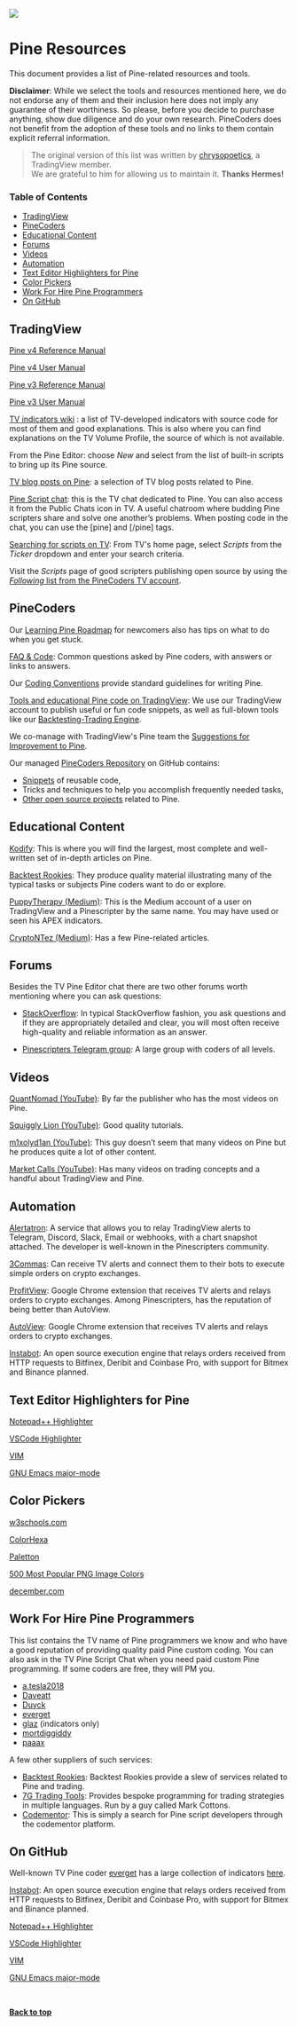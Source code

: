 [<img src="http://pinecoders.com/images/PineCodersLong.png">](http://pinecoders.com)

# Pine Resources

This document provides a list of Pine-related resources and tools.

**Disclaimer**: While we select the tools and resources mentioned here, we do not endorse any of them and their inclusion here does not imply any guarantee of their worthiness. So please, before you decide to purchase anything, show due diligence and do your own research. PineCoders does not benefit from the adoption of these tools and no links to them contain explicit referral information. 

> The original version of this list was written by [chrysopoetics](https://www.tradingview.com/u/chrysopoetics/), a TradingView member.<br>We are grateful to him for allowing us to maintain it. **Thanks Hermes!**

### Table of Contents

- [TradingView](#tradingview)
- [PineCoders](#pinecoders)
- [Educational Content](#educational-content)
- [Forums](#forums)
- [Videos](#videos)
- [Automation](#automation)
- [Text Editor Highlighters for Pine](#text-editor-highlighters-for-pine)
- [Color Pickers](#color-pickers)
- [Work For Hire Pine Programmers](#work-for-hire-pine-programmers)
- [On GitHub](#on-github)


## TradingView
[Pine v4 Reference Manual](https://www.tradingview.com/pine-script-reference/v4/)

[Pine v4 User Manual](https://www.tradingview.com/pine-script-docs/en/v4/index.html)

[Pine v3 Reference Manual](https://www.tradingview.com/pine-script-reference/v3/)

[Pine v3 User Manual](https://www.tradingview.com/wiki/Pine_Script_Tutorial)

[TV indicators wiki](https://www.tradingview.com/wiki/Category:Indicators_and_overlays) : a list of TV-developed indicators with source code for most of them and good explanations. This is also where you can find explanations on the TV Volume Profile, the source of which is not available.

From the Pine Editor: choose *New* and select from the list of built-in scripts to bring up its Pine source.

[TV blog posts on Pine](https://www.tradingview.com/blog/en/category/market-analysis/pine/): a selection of TV blog posts related to Pine.

[Pine Script chat](https://www.tradingview.com/chat/#BfmVowG1TZkKO235): this is the TV chat dedicated to Pine. You can also access it from the Public Chats icon in TV. A useful chatroom where budding Pine scripters share and solve one another’s problems. When posting code in the chat, you can use the [pine] and [/pine] tags.

[Searching for scripts on TV](https://www.tradingview.com/): From TV's home page, select *Scripts* from the *Ticker* dropdown and enter your search criteria.

Visit the *Scripts* page of good scripters publishing open source by using the [*Following* list from the PineCoders TV account](https://www.tradingview.com/u/PineCoders/#following-people).


## PineCoders
Our <a href="http://www.pinecoders.com/learning_pine_roadmap">Learning Pine Roadmap</a> for newcomers also has tips on what to do when you get stuck.

<a href="http://www.pinecoders.com/faq_and_code">FAQ & Code</a>: Common questions asked by Pine coders, with answers or links to answers.

Our <a href="http://www.pinecoders.com/coding_conventions">Coding Conventions</a> provide standard guidelines for writing Pine.

[Tools and educational Pine code on TradingView](https://www.tradingview.com/u/PineCoders/#published-scripts): We use our TradingView account to publish useful or fun code snippets, as well as full-blown tools like our [Backtesting-Trading Engine](https://www.tradingview.com/script/dYqL95JB-Backtesting-Trading-Engine-PineCoders/).

We co-manage with TradingView's Pine team the [Suggestions for Improvement to Pine](https://trello.com/b/Jmv6c8Cx/tradingview-rfcs).

Our managed [PineCoders Repository](https://github.com/pinecoders/pine-utils) on GitHub contains:
- [Snippets](https://github.com/pinecoders/pine-utils/tree/master/snippets) of reusable code,
- Tricks and techniques to help you accomplish frequently needed tasks,
- [Other open source projects](https://github.com/pinecoders) related to Pine.


## Educational Content
[Kodify](https://kodify.net/tradingview-programming-articles/): This is where you will find the largest, most complete and well-written set of in-depth articles on Pine.

[Backtest Rookies](https://backtest-rookies.com/category/tradingview/): They produce quality material illustrating many of the typical tasks or subjects Pine coders want to do or explore.

[PuppyTherapy (Medium)](https://medium.com/@PuppyTherapy): This is the Medium account of a user on TradingView and a Pinescripter by the same name. You may have used or seen his APEX indicators.

[CryptoNTez (Medium)](https://medium.com/@CryptoNTez): Has a few Pine-related articles.


## Forums
Besides the TV Pine Editor chat there are two other forums worth mentioning where you can ask questions:

- [StackOverflow](https://stackoverflow.com/questions/tagged/pine-script): In typical StackOverflow fashion, you ask questions and if they are appropriately detailed and clear, you will most often receive high-quality and reliable information as an answer.

- [Pinescripters Telegram group](https://t.me/pinescripters): A large group with coders of all levels.


## Videos
[QuantNomad (YouTube)](https://www.youtube.com/channel/UC57DoaeefbGM9nbcVA3V5mg): By far the publisher who has the most videos on Pine.

[Squiggly Lion (YouTube)](https://www.youtube.com/channel/UC4O-W0DfsAfPYPbxws2dIOw): Good quality tutorials.

[m1xolyd1an (YouTube)](https://www.youtube.com/user/m1xolyd1an/featured): This guy doesn’t seem that many videos on Pine but he produces quite a lot of other content.

[Market Calls (YouTube)](https://www.youtube.com/user/marketcalls/featured): Has many videos on trading concepts and a handful about TradingView and Pine.


## Automation
[Alertatron](https://alertatron.com/): A service that allows you to relay TradingView alerts to Telegram, Discord, Slack, Email or webhooks, with a chart snapshot attached. The developer is well-known in the Pinescripters community.

[3Commas](https://3commas.io/): Can receive TV alerts and connect them to their bots to execute simple orders on crypto exchanges.

[ProfitView](https://wiki.profitview.app/home): Google Chrome extension that receives TV alerts and relays orders to crypto exchanges. Among Pinescripters, has the reputation of being better than AutoView.

[AutoView](https://autoview.with.pink/): Google Chrome extension that receives TV alerts and relays orders to crypto exchanges.

[Instabot](https://instabot42.github.io/): An open source execution engine that relays orders received from HTTP requests to Bitfinex, Deribit and Coinbase Pro, with support for Bitmex and Binance planned.


## Text Editor Highlighters for Pine
[Notepad++ Highlighter](https://github.com/nidkil/tradingview-pine-script-udl-npp)

[VSCode Highlighter](https://marketplace.visualstudio.com/items?itemName=leifcr.pine-script-syntax-highlighting)

[VIM](https://github.com/jbmorgado/vim-pine-script)

[GNU Emacs major-mode](https://github.com/EricCrosson/pine-script-mode)


## Color Pickers
[w3schools.com](https://www.w3schools.com/colors/default.asp)

[ColorHexa](https://www.colorhexa.com/)

[Paletton](http://paletton.com)

[500 Most Popular PNG Image Colors](https://imgbin.com/colors)

[december.com](https://www.december.com/html/spec/)


## Work For Hire Pine Programmers
This list contains the TV name of Pine programmers we know and who have a good reputation of providing quality paid Pine custom coding. You can also ask in the TV Pine Script Chat when you need paid custom Pine programming. If some coders are free, they will PM you.

- [a.tesla2018](https://www.tradingview.com/u/a.tesla2018/)
- [Daveatt](https://www.tradingview.com/u/Daveatt/)
- [Duyck](https://www.tradingview.com/u/Duyck/)
- [everget](https://www.tradingview.com/u/everget/)
- [glaz](https://www.tradingview.com/u/glaz/) (indicators only)
- [mortdiggiddy](https://www.tradingview.com/u/mortdiggiddy/)
- [paaax](https://www.tradingview.com/u/paaax/)

A few other suppliers of such services:
- [Backtest Rookies](https://backtest-rookies.com/professional-services/): Backtest Rookies provide a slew of services related to Pine and trading.
- [7G Trading Tools](http://7gtradingtools.com/): Provides bespoke programming for trading strategies in multiple languages. Run by a guy called Mark Cottons. 
- [Codementor](https://www.codementor.io/pine-script-experts): This is simply a search for Pine script developers through the codementor platform.


## On GitHub
Well-known TV Pine coder [everget](https://www.tradingview.com/u/everget/) has a large collection of indicators [here](https://github.com/pinecoders/tradingview-pinescript-indicators).

[Instabot](https://instabot42.github.io/): An open source execution engine that relays orders received from HTTP requests to Bitfinex, Deribit and Coinbase Pro, with support for Bitmex and Binance planned.

[Notepad++ Highlighter](https://github.com/nidkil/tradingview-pine-script-udl-npp)

[VSCode Highlighter](https://marketplace.visualstudio.com/items?itemName=leifcr.pine-script-syntax-highlighting)

[VIM](https://github.com/jbmorgado/vim-pine-script)

[GNU Emacs major-mode](https://github.com/EricCrosson/pine-script-mode)

<br>

**[Back to top](#pine-resources)**
